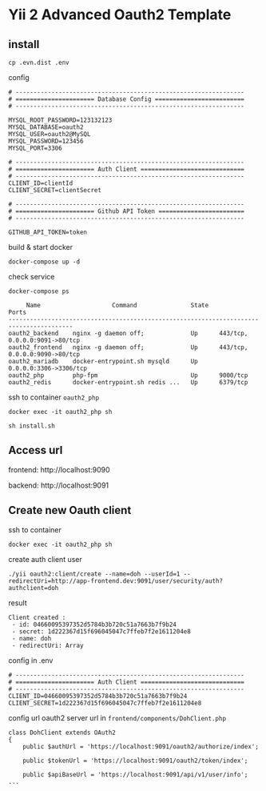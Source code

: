 Yii 2 Advanced Oauth2 Template
===============================

## install

```
cp .evn.dist .env
```

config

```
# ----------------------------------------------------------------
# ====================== Database Config =========================
# ----------------------------------------------------------------

MYSQL_ROOT_PASSWORD=123132123
MYSQL_DATABASE=oauth2
MYSQL_USER=oauth2@MySQL
MYSQL_PASSWORD=123456
MYSQL_PORT=3306

# ----------------------------------------------------------------
# ====================== Auth Client =============================
# ----------------------------------------------------------------
CLIENT_ID=clientId
CLIENT_SECRET=clientSecret

# ----------------------------------------------------------------
# ====================== Github API Token ========================
# ----------------------------------------------------------------

GITHUB_API_TOKEN=token

```

build & start docker

```
docker-compose up -d
```

check service
```
docker-compose ps

     Name                    Command               State               Ports
----------------------------------------------------------------------------------------
oauth2_backend    nginx -g daemon off;             Up      443/tcp, 0.0.0.0:9091->80/tcp
oauth2_frontend   nginx -g daemon off;             Up      443/tcp, 0.0.0.0:9090->80/tcp
oauth2_mariadb    docker-entrypoint.sh mysqld      Up      0.0.0.0:3306->3306/tcp
oauth2_php        php-fpm                          Up      9000/tcp
oauth2_redis      docker-entrypoint.sh redis ...   Up      6379/tcp
```

ssh to container `oauth2_php`

```
docker exec -it oauth2_php sh

sh install.sh
```

## Access url

frontend: http://localhost:9090

backend: http://localhost:9091

## Create new Oauth client

ssh to container
```
docker exec -it oauth2_php sh
```

create auth client user
```
./yii oauth2:client/create --name=doh --userId=1 --redirectUri=http://app-frontend.dev:9091/user/security/auth?
authclient=doh
```

result
```
Client created :
 - id: 04660095397352d5784b3b720c51a7663b7f9b24
 - secret: 1d222367d15f696045047c7ffeb7f2e1611204e8
 - name: doh
 - redirectUri: Array
```

config in .env

```
# ----------------------------------------------------------------
# ====================== Auth Client =============================
# ----------------------------------------------------------------
CLIENT_ID=04660095397352d5784b3b720c51a7663b7f9b24
CLIENT_SECRET=1d222367d15f696045047c7ffeb7f2e1611204e8
```

config url oauth2 server url in `frontend/components/DohClient.php`

```
class DohClient extends OAuth2
{
    public $authUrl = 'https://localhost:9091/oauth2/authorize/index';

    public $tokenUrl = 'https://localhost:9091/oauth2/token/index';

    public $apiBaseUrl = 'https://localhost:9091/api/v1/user/info';
...
```
